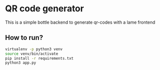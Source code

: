 # QR code generator
This is a simple bottle backend to generate qr-codes with a lame frontend

## How to run?
```bash
virtualenv -p python3 venv
source venv/bin/activate
pip install -r requirements.txt
python3 app.py
```